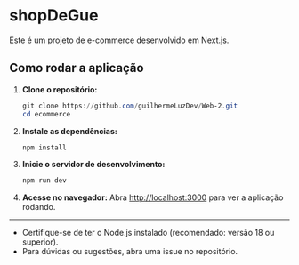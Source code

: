 # shopDeGue

Este é um projeto de e-commerce desenvolvido em Next.js.

## Como rodar a aplicação

1. **Clone o repositório:**
   ```powershell
   git clone https://github.com/guilhermeLuzDev/Web-2.git
   cd ecommerce
   ```

2. **Instale as dependências:**
   ```powershell
   npm install
   ```

3. **Inicie o servidor de desenvolvimento:**
   ```powershell
   npm run dev
   ```

4. **Acesse no navegador:**
   Abra [http://localhost:3000](http://localhost:3000) para ver a aplicação rodando.

---

- Certifique-se de ter o Node.js instalado (recomendado: versão 18 ou superior).
- Para dúvidas ou sugestões, abra uma issue no repositório.
